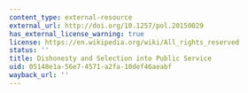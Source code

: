 ```yaml
---
content_type: external-resource
external_url: http://doi.org/10.1257/pol.20150029
has_external_license_warning: true
license: https://en.wikipedia.org/wiki/All_rights_reserved
status: ''
title: Dishonesty and Selection into Public Service
uid: 05148e1a-56e7-4571-a2fa-10def46aeabf
wayback_url: ''
---
```

